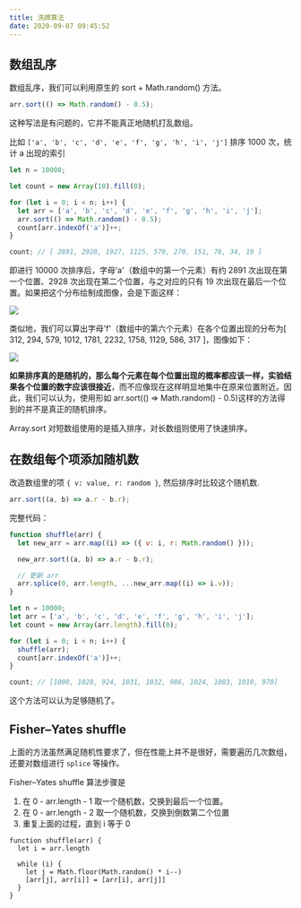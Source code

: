 ```yaml
---
title: 洗牌算法
date: 2020-09-07 09:45:52
---
```


## 数组乱序

数组乱序，我们可以利用原生的 sort + Math.random() 方法。

```js
arr.sort(() => Math.random() - 0.5);
```

这种写法是有问题的，它并不能真正地随机打乱数组。

比如 `['a', 'b', 'c', 'd', 'e', 'f', 'g', 'h', 'i', 'j']` 排序 1000 次，统计 a 出现的索引

```js
let n = 10000;

let count = new Array(10).fill(0);

for (let i = 0; i < n; i++) {
  let arr = ['a', 'b', 'c', 'd', 'e', 'f', 'g', 'h', 'i', 'j'];
  arr.sort(() => Math.random() - 0.5);
  count[arr.indexOf('a')]++;
}

count; // [ 2891, 2928, 1927, 1125, 579, 270, 151, 76, 34, 19 ]
```

即进行 10000 次排序后，字母'a'（数组中的第一个元素）有约 2891 次出现在第一个位置、2928 次出现在第二个位置，与之对应的只有 19 次出现在最后一个位置。如果把这个分布绘制成图像，会是下面这样：

![](https://alvin-cdn.oss-cn-shenzhen.aliyuncs.com/images/shuffle1.png)

类似地，我们可以算出字母'f'（数组中的第六个元素）在各个位置出现的分布为[ 312, 294, 579, 1012, 1781, 2232, 1758, 1129, 586, 317 ]，图像如下：

![](https://alvin-cdn.oss-cn-shenzhen.aliyuncs.com/images/shuffle2.png)

**如果排序真的是随机的，那么每个元素在每个位置出现的概率都应该一样，实验结果各个位置的数字应该很接近**，而不应像现在这样明显地集中在原来位置附近。因此，我们可以认为，使用形如 arr.sort(() => Math.random() - 0.5)这样的方法得到的并不是真正的随机排序。

Array.sort 对短数组使用的是插入排序，对长数组则使用了快速排序。

## 在数组每个项添加随机数

改造数组里的项 `{ v: value, r: random }`, 然后排序时比较这个随机数.

```js
arr.sort((a, b) => a.r - b.r);
```

完整代码：

```js
function shuffle(arr) {
  let new_arr = arr.map((i) => ({ v: i, r: Math.random() }));

  new_arr.sort((a, b) => a.r - b.r);

  // 更新 arr
  arr.splice(0, arr.length, ...new_arr.map((i) => i.v));
}

let n = 10000;
let arr = ['a', 'b', 'c', 'd', 'e', 'f', 'g', 'h', 'i', 'j'];
let count = new Array(arr.length).fill(0);

for (let i = 0; i < n; i++) {
  shuffle(arr);
  count[arr.indexOf('a')]++;
}

count; // [1000, 1020, 924, 1031, 1032, 986, 1024, 1003, 1010, 970]
```

这个方法可以认为足够随机了。

## Fisher–Yates shuffle

上面的方法虽然满足随机性要求了，但在性能上并不是很好，需要遍历几次数组，还要对数组进行 `splice` 等操作。

Fisher–Yates shuffle 算法步骤是

1. 在 0 - arr.length - 1 取一个随机数，交换到最后一个位置。
2. 在 0 - arr.length - 2 取一个随机数，交换到倒数第二个位置
3. 重复上面的过程，直到 i 等于 0

```JS
function shuffle(arr) {
  let i = arr.length

  while (i) {
    let j = Math.floor(Math.random() * i--)
    [arr[j], arr[i]] = [arr[i], arr[j]]
  }
}
```
